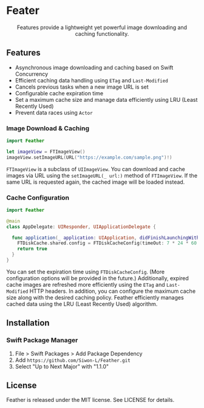 # Feater

<div align="center">   
Features provide a lightweight yet powerful image downloading and caching functionality.
</div>


## Features
- Asynchronous image downloading and caching based on Swift Concurrency
- Efficient caching data handling using `ETag` and `Last-Modified`
- Cancels previous tasks when a new image URL is set
- Configurable cache expiration time
- Set a maximum cache size and manage data efficiently using LRU (Least Recently Used)
- Prevent data races using `Actor`

### Image Download & Caching

```swift
import Feather

let imageView = FTImageView()
imageView.setImageURL(URL("https://example.com/sample.png")!)
```
`FTImageView` is a subclass of `UIImageView`. You can download and cache images via URL using the `setImageURL(_ url:)` method of `FTImageView`. If the same URL is requested again, the cached image will be loaded instead.

### Cache Configuration
```swift
import Feather

@main
class AppDelegate: UIResponder, UIApplicationDelegate {

  func application(_ application: UIApplication, didFinishLaunchingWithOptions launchOptions: [UIApplication.LaunchOptionsKey: Any]?) -> Bool {
    FTDiskCache.shared.config = FTDiskCacheConfig(timeOut: 7 * 24 * 60 * 60)
    return true
  }
}
```
You can set the expiration time using `FTDiskCacheConfig`. (More configuration options will be provided in the future.)
Additionally, expired cache images are refreshed more efficiently using the `ETag` and `Last-Modified` HTTP headers.
In addition, you can configure the maximum cache size along with the desired caching policy. Feather efficiently manages cached data using the LRU (Least Recently Used) algorithm.

## Installation

### Swift Package Manager
1. File > Swift Packages > Add Package Dependency
2. Add `https://github.com/Siwon-L/Feather.git`
3. Select "Up to Next Major" with "1.1.0"

## License
Feather is released under the MIT license. See LICENSE for details.
